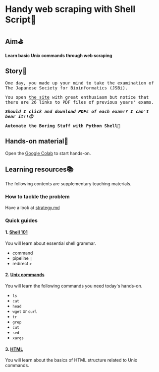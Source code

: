 # Handy web scraping with Shell Script🍰

## Aim⛳

**Learn basic Unix commands through web scraping**

## Story📖
<samp>

One day, you made up your mind to take the examination of The Japanese Society for Bioinformatics (JSBi).

You open [the site](https://www.jsbi.org/activity/nintei/sankou_mondai_kako/) with great enthusiasm but notice that there are 26 links to PDF files of previous years' exams.

***Should I click and download PDFs of each exam!? I can't bear it!!😡***

**Automate the Boring Stuff with ~~Python~~ Shell🐚**

</samp>

## Hands-on material🎹

Open the [Google Colab](https://colab.research.google.com/drive/1MXc-1M90WgUC6qrTKnB9ykdCCgfZglEL?usp=sharing) to start hands-on.

## Learning resources📚

The following contents are supplementary teaching materials.

### How to tackle the problem

Have a look at [strategy.md](https://github.com/akikuno/TBA-20221108/blob/main/contents/strategy.md)

### Quick guides
#### 1. [Shell 101](https://github.com/akikuno/TBA-20221108/blob/main/contents/015-shellscript.md)

You will learn about essential shell grammar.

- command
- pipeline `|`
- redirect `>`

#### 2. [Unix commands](https://github.com/akikuno/TBA-20221108/blob/main/contents/025-unix-commands.md)

You will learn the following commands you need today's hands-on.

- `ls`
- `cat`
- `head`
- `wget` or `curl`
- `tr`
- `grep`
- `cut`
- `sed`
- `xargs`

#### 3. [HTML](https://github.com/akikuno/TBA-20221108/blob/main/contents/035-html.md)

You will learn about the basics of HTML structure related to Unix commands.
